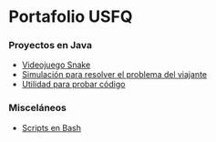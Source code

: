 # Portafolio USFQ

### Proyectos en Java

* [Videojuego Snake](https://github.com/friendlyPotat0/snake)
* [Simulación para resolver el problema del viajante](https://github.com/friendlyPotat0/TSP)
* [Utilidad para probar código](https://github.com/friendlyPotat0/Aggregator)

### Misceláneos

* [Scripts en Bash](https://github.com/friendlyPotat0/bash-scripts)